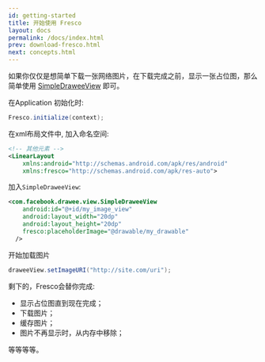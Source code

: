 ```yaml
---
id: getting-started
title: 开始使用 Fresco
layout: docs
permalink: /docs/index.html
prev: download-fresco.html
next: concepts.html
---
```


如果你仅仅是想简单下载一张网络图片，在下载完成之前，显示一张占位图，那么简单使用 [SimpleDraweeView](../javadoc/reference/com/facebook/drawee/view/SimpleDraweeView.html) 即可。

在Application 初始化时:

```java
Fresco.initialize(context);
```
    
在xml布局文件中, 加入命名空间:

```xml
<!-- 其他元素 -->
<LinearLayout 
    xmlns:android="http://schemas.android.com/apk/res/android"
    xmlns:fresco="http://schemas.android.com/apk/res-auto">
```

加入`SimpleDraweeView`:

```xml
<com.facebook.drawee.view.SimpleDraweeView
    android:id="@+id/my_image_view"
    android:layout_width="20dp"
    android:layout_height="20dp"
    fresco:placeholderImage="@drawable/my_drawable"
  />
```

开始加载图片

```java
draweeView.setImageURI("http://site.com/uri");
```

剩下的，Fresco会替你完成: 
* 显示占位图直到现在完成；
* 下载图片；
* 缓存图片；
* 图片不再显示时，从内存中移除；

等等等等。
